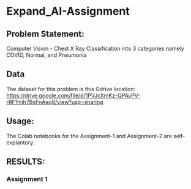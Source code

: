 # Expand_AI-Assignment

## Problem Statement: 
Computer Vision - Chest X Ray Classification into 3 categories namely COVID, Normal, and Pneumonia

## Data
The dataset for this problem is this Gdrive location: https://drive.google.com/file/d/1PVJcXmKz-QPAvPV-rRFYnjh7BsFnAeq8/view?usp=sharing

## Usage:
The Colab notebooks for the Assignment-1 and Assignment-2 are self-explantory. 

## RESULTS: 
### Assignment 1
